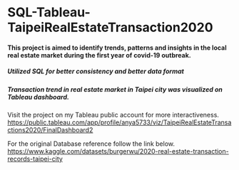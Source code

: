 # SQL-Tableau-TaipeiRealEstateTransaction2020

#### This project is aimed to identify trends, patterns and insights in the local real estate market during the first year of covid-19 outbreak. 

##### Utilized SQL for better consistency and better data format
##### Transaction trend in real estate market in Taipei city was visualized on Tableau dashboard.

Visit the project on my Tableau public account for more interactiveness. 
https://public.tableau.com/app/profile/anya5733/viz/TaipeiRealEstateTransactions2020/FinalDashboard2

For the original Database reference follow the link below.   
https://www.kaggle.com/datasets/burgerwu/2020-real-estate-transaction-records-taipei-city
